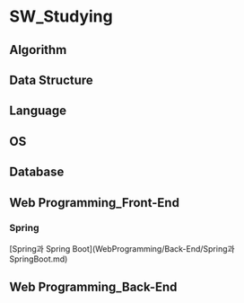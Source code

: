 # SW_Studying

## Algorithm

## Data Structure

## Language

## OS

## Database

## Web Programming_Front-End

### Spring

[Spring과 Spring Boot](WebProgramming/Back-End/Spring과 SpringBoot.md)

## Web Programming_Back-End

